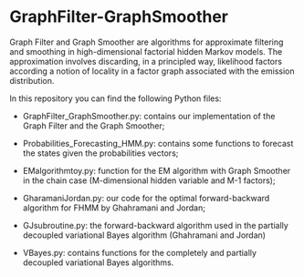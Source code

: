 # GraphFilter-GraphSmoother
Graph Filter and Graph Smoother are algorithms for approximate filtering and smoothing in high-dimensional factorial hidden Markov models. The approximation involves discarding, in a principled way, likelihood factors according a notion of locality in a factor graph associated with the emission distribution.

In this repository you can find the following Python files:

- GraphFilter_GraphSmoother.py: contains our implementation of the Graph Filter and the Graph Smoother;

- Probabilities_Forecasting_HMM.py: contains some functions to forecast the states given the probabilities vectors;

- EMalgorithmtoy.py: function for the EM algorithm with Graph Smoother in the chain case (M-dimensional hidden variable and M-1 factors);

- GharamaniJordan.py: our code for the optimal forward-backward algorithm for FHMM by Ghahramani and Jordan;

- GJsubroutine.py: the forward-backward algorithm used in the partially decoupled variational Bayes algorithm (Ghahramani and Jordan)

- VBayes.py: contains functions for the completely and partially decoupled variational Bayes algorithms.
